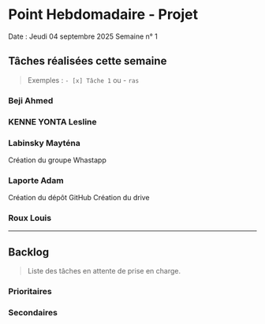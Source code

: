 # Point Hebdomadaire - Projet

Date : Jeudi 04 septembre 2025
Semaine n° 1

## Tâches réalisées cette semaine

> Exemples : `- [x] Tâche 1` ou - `ras`

### Beji Ahmed

### KENNE YONTA Lesline

### Labinsky Mayténa
Création du groupe Whastapp

### Laporte Adam
Création du dépôt GitHub
Création du drive

### Roux Louis

---

## Backlog

> Liste des tâches en attente de prise en charge.

### Prioritaires

### Secondaires
